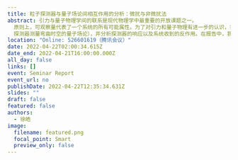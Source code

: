 ```yaml
---
title: 粒子探测器与量子场论间相互作用的分析：微扰与非微扰法
abstract: 引力与量子物理学间的联系是现代物理学中最重要的开放课题之一。
  原则上，可观察量代表了一个系统的所有可能属性。为了对引力和量子物理有进一步的认识，我们可以使用一个合适的探测器在引力背景下测量量子系统（例如使用Unruh-DeWitt
  探测器测量弯曲时空的量子场论），并分析探测器的响应以及系统收到的反作用。在报告中，我将介绍不同方法，包括微扰和非微扰法，在不同系统演化中的应用。这不仅可以帮助我们从观测者的角度理解引力和量子物理学，也可以对未来的实验观测提供理论依据。
location: "Online: 526601619（腾讯会议）"
date: 2022-04-22T02:00:34.615Z
date_end: 2022-04-21T16:00:00.000Z
all_day: false
links: []
event: Seminar Report
event_url: no
publishDate: 2022-04-22T12:35:34.631Z
slides: ""
draft: false
featured: false
authors:
  - 徐皓
image:
  filename: featured.png
  focal_point: Smart
  preview_only: false
---
```

